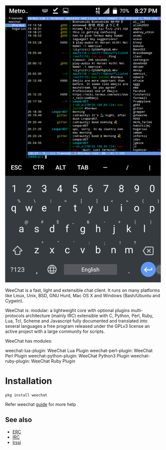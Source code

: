 ![](images/Eamitb.png)

WeeChat is a fast, light and extensible chat client. It runs on many
platforms like Linux, Unix, BSD, GNU Hurd, Mac OS X and Windows
(Bash/Ubuntu and Cygwin).

WeeChat is: modular: a lightweight core with optional plugins
multi-protocols architecture (mainly IRC) extensible with C, Python,
Perl, Ruby, Lua, Tcl, Scheme and Javascript fully documented and
translated into several languages a free program released under the
GPLv3 license an active project with a large community for scripts.

WeeChat has modules:

weechat-lua-plugin: WeeChat Lua Plugin
weechat-perl-plugin: WeeChat Perl Plugin
weechat-python-plugin: WeeChat Python3 Plugin
weechat-ruby-plugin: WeeChat Ruby Plugin

# Installation

`pkg install weechat`

Refer weechat
[guide](https://weechat.org/files/doc/stable/weechat_quickstart.en.html)
for more help

## See also

- [ERC](Emacs#ERC)
- [IRC](IRC)
- [Irssi](Irssi)